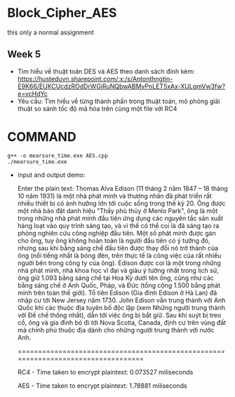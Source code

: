 # Block_Cipher_AES
this only a normal assignment 

## Week 5
- Tìm hiểu về thuật toán DES và AES theo danh sách đính kèm: https://husteduvn.sharepoint.com/:x:/s/Antonthngtin-E9K66/EUKCUcdzROdDrWGjRuNQbwABMyPnLET5xAx-XULgmVw3fw?e=vcHdYc
- Yêu cầu: Tìm hiểu về từng thành phần trong thuật toán, mô phỏng giải thuật so sánh tốc độ mã hóa trên cùng một file với RC4  

COMMAND
=================================

    g++ -o mearsure_time.exe AES.cpp
    ./mearsure_time.exe 

- input and output demo:

    Enter the plain text: Thomas Alva Edison (11 tháng 2 năm 1847 – 18 tháng 10 năm 1931) là một nhà phát minh và thương nhân đã phát triển rất nhiều thiết bị có ảnh hưởng lớn tới cuộc sống trong thế kỷ 20. Ông được một nhà báo đặt danh hiệu "Thầy phù thủy ở Menlo Park", ông là một trong những nhà phát minh đầu tiên ứng dụng các nguyên tắc sản xuất hàng loạt vào quy trình sáng tạo, và vì thế có thể coi là đã sáng tạo ra phòng nghiên cứu công nghiệp đầu tiên. Một số phát minh được gán cho ông, tuy ông không hoàn toàn là người đầu tiên có ý tưởng đó, nhưng sau khi bằng sáng chế đầu tiên được thay đổi nó trở thành của ông (nổi tiếng nhất là bóng đèn, trên thực tế là công việc của rất nhiều người bên trong công ty của ông). Edison được coi là một trong những nhà phát minh, nhà khoa học vĩ đại và giàu ý tưởng nhất trong lịch sử, ông giữ 1.093 bằng sáng chế tại Hoa Kỳ dưới tên ông, cũng như các bằng sáng chế ở Anh Quốc, Pháp, và Đức (tổng cộng 1.500 bằng phát minh trên toàn thế giới). Tổ tiên Edison (Gia đình Edison ở Hà Lan) đã nhập cư tới New Jersey năm 1730. John Edison vẫn trung thành với Anh Quốc khi các thuộc địa tuyên bố độc lập (xem Những người trung thành với Đế chế thống nhất), dẫn tới việc ông bị bắt giữ. Sau khi suýt bị treo cổ, ông và gia đình bỏ đi tới Nova Scotia, Canada, định cư trên vùng đất mà chính phủ thuộc địa dành cho những người trung thành với nước Anh.
    
    ==================================================================================

    RC4 - Time taken to encrypt plaintext: 0.073527 miliseconds

    AES - Time taken to encrypt plaintext: 1.78881 miliseconds